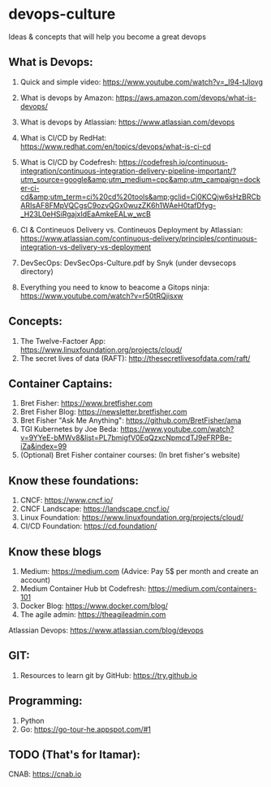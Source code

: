 # devops-culture
Ideas &amp; concepts that will help you become a great devops

## What is Devops:
1. Quick and simple video: https://www.youtube.com/watch?v=_I94-tJlovg
2. What is devops by Amazon: https://aws.amazon.com/devops/what-is-devops/
3. What is devops by Atlassian: https://www.atlassian.com/devops

4. What is CI/CD by RedHat: https://www.redhat.com/en/topics/devops/what-is-ci-cd
5. What is CI/CD by Codefresh: https://codefresh.io/continuous-integration/continuous-integration-delivery-pipeline-important/?utm_source=google&amp;utm_medium=cpc&amp;utm_campaign=docker-ci-cd&amp;utm_term=ci%20cd%20tools&amp;gclid=Cj0KCQjw6sHzBRCbARIsAF8FMpVQCgsC9ozvQGx0wuzZK6h1WAeH0tafDfyg-_H23L0eHSiRgajxIdEaAmkeEALw_wcB
6. CI &amp; Contineuos Delivery vs. Contineuos Deployment by Atlassian: https://www.atlassian.com/continuous-delivery/principles/continuous-integration-vs-delivery-vs-deployment
7. DevSecOps: DevSecOps-Culture.pdf by Snyk (under devsecops directory)
8. Everything you need to know to beacome a Gitops ninja: https://www.youtube.com/watch?v=r50tRQjisxw

## Concepts:
1. The Twelve-Factoer App: https://www.linuxfoundation.org/projects/cloud/
2. The secret lives of data (RAFT): http://thesecretlivesofdata.com/raft/

## Container Captains:
1. Bret Fisher: https://www.bretfisher.com
2. Bret Fisher Blog: https://newsletter.bretfisher.com
3. Bret Fisher "Ask Me Anything": https://github.com/BretFisher/ama
4. TGI Kubernetes by Joe Beda: https://www.youtube.com/watch?v=9YYeE-bMWv8&list=PL7bmigfV0EqQzxcNpmcdTJ9eFRPBe-iZa&index=99
5. (Optional) Bret Fisher container courses: (In bret fisher's website)

## Know these foundations:
1. CNCF: https://www.cncf.io/
2. CNCF Landscape: https://landscape.cncf.io/
3. Linux Foundation: https://www.linuxfoundation.org/projects/cloud/
4. CI/CD Foundation: https://cd.foundation/

## Know these blogs
1. Medium: https://medium.com (Advice: Pay 5$ per month and create an account)
2. Medium Container Hub bt Codefresh: https://medium.com/containers-101
3. Docker Blog: https://www.docker.com/blog/
4. The agile admin: https://theagileadmin.com

Atlassian Devops: https://www.atlassian.com/blog/devops


## GIT:
1. Resources to learn git by GitHub: https://try.github.io

## Programming:
1. Python
2. Go: https://go-tour-he.appspot.com/#1

## TODO (That's for Itamar):
CNAB: https://cnab.io